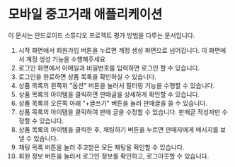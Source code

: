 # 모바일 중고거래 애플리케이션
이 문서는 안드로이드 스튜디오 프로젝트 평가 방법을 다루는 문서입니다.
1. 시작 화면에서 회원가입 버튼을 누르면 계정 생성 화면으로 넘어갑니다. 이 화면에서 계정 생성 기능을 수행해주세요
2. 로그인 화면에서 이메일과 비밀번호를 입력하면 로그인 할 수 있습니다.
3. 로그인을 완료하면 상품 목록을 확인하실 수 있습니다.
4. 상품 목록의 왼쪽위 "옵션" 버튼을 눌러서 필터링 기능을 수행할 수 있습니다.
5. 상품 목록의 아이템을 클릭하면 판매글을 상세하게 확인할 수 있습니다.
6. 상품 목록의 오른쪽 아래 "+글쓰기" 버튼을 눌러 판매글을 쓸 수 있습니다.
7. 상품 목록의 아이템을 클릭하여 판매 글을 수정할 수 있습니다. 판매글 작성자만 수정할 수 있습니다.
8. 상품 목록의 아이템을 클릭한 후, 채팅하기 버튼을 누르면 판매자에게 메시지를 보낼 수 있습니다.
9. 채팅 목록 버튼을 눌러 주고받은 모든 채팅을 확인할 수 있습니다.
10. 회원 정보 버튼을 눌러서 로그인 정보를 확인하고, 로그아웃할 수 있습니다.
